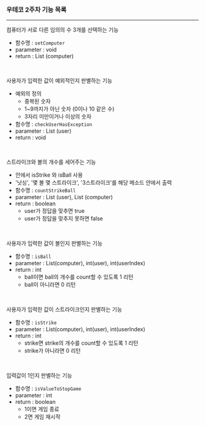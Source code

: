 ### 우테코 2주차 기능 목록

---
컴퓨터가 서로 다른 임의의 수 3개를 선택하는 기능
* 함수명 : `setComputer`
* parameter : void
* return : List (computer)

<br>

사용자가 입력한 값이 예외적인지 판별하는 기능
* 예외의 정의
    * 중복된 숫자
    * 1~9까지가 아닌 숫자 (0이나 10 같은 수)
    * 3자리 미만이거나 이상의 숫자
* 함수명 : `checkUserHasException`
* parameter : List (user)
* return : void

<br>

스트라이크와 볼의 개수를 세어주는 기능
* 안에서 isStrike 와 isBall 사용
* '낫싱', '몇 볼 몇 스트라이크', '3스트라이크'를 해당 메소드 안에서 출력
* 함수명 : `countStrikeBall`
* parameter : List (user), List (computer)
* return : boolean 
  * user가 정답을 맞추면 true
  * user가 정답을 맞추지 못하면 false 

<br>

사용자가 입력한 값이 볼인지 판별하는 기능
* 함수명 : `isBall`
* parameter : List(computer), int(user), int(userIndex) 
* return : int
  * ball이면 ball의 개수를 count할 수 있도록 1 리턴
  * ball이 아니라면 0 리턴

<br>

사용자가 입력한 값이 스트라이크인지 판별하는 기능
* 함수명 : `isStrike`
* parameter : List(computer), int(user), int(userIndex)
* return : int
  * strike면 strike의 개수를 count할 수 있도록 1 리턴
  * strike가 아니라면 0 리턴

<br>

입력값이 1인지 판별하는 기능
* 함수명 : `isValueToStopGame`
* parameter : int
* return : boolean
  * 1이면 게임 종료
  * 2면 게임 재시작


